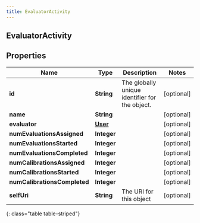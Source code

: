 ```yaml
---
title: EvaluatorActivity
---
```

## EvaluatorActivity


## Properties

| Name | Type | Description | Notes |
| ------------ | ------------- | ------------- | ------------- |
| **id** | **String** | The globally unique identifier for the object. |  [optional] |
| **name** | **String** |  |  [optional] |
| **evaluator** | [**User**](User.html) |  |  [optional] |
| **numEvaluationsAssigned** | **Integer** |  |  [optional] |
| **numEvaluationsStarted** | **Integer** |  |  [optional] |
| **numEvaluationsCompleted** | **Integer** |  |  [optional] |
| **numCalibrationsAssigned** | **Integer** |  |  [optional] |
| **numCalibrationsStarted** | **Integer** |  |  [optional] |
| **numCalibrationsCompleted** | **Integer** |  |  [optional] |
| **selfUri** | **String** | The URI for this object |  [optional] |
{: class="table table-striped"}



